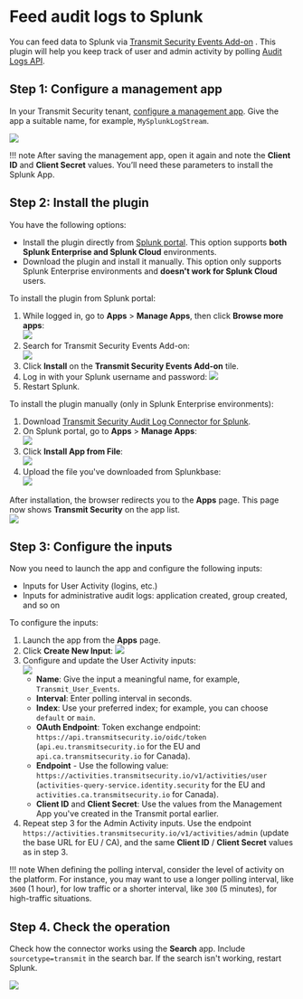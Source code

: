# Feed audit logs to Splunk

You can feed data to Splunk via [Transmit Security Events Add-on](https://splunkbase.splunk.com/app/6965) . This plugin will help you keep track of user and admin activity by polling [Audit Logs API](/openapi/risk/activities/).   

## Step 1: Configure a management app

In your Transmit Security tenant, [configure a management app](/guides/user/management_apps.md). Give the app a suitable name, for example, `MySplunkLogStream`.  

![](../../assets/img/siem_splunk_01.png) 

!!! note
    After saving the management app, open it again and note the **Client ID** and **Client Secret** values. You’ll need these parameters to install the Splunk App.  

## Step 2: Install the plugin 

You have the following options:  

- Install the plugin directly from [Splunk portal](https://splunkbase.splunk.com). This option supports **both Splunk Enterprise and Splunk Cloud** environments.  
- Download the plugin and install it manually. This option only supports Splunk Enterprise environments and **doesn't work for Splunk Cloud** users. 

To install the plugin from Splunk portal:  

1. While logged in, go to **Apps** > **Manage Apps**, then click **Browse more apps**:  
![](../../assets/img/siem_splunk_11.png)  
2. Search for Transmit Security Events Add-on:  
![](../../assets/img/siem_splunk_12.png)  
3. Click **Install** on the **Transmit Security Events Add-on** tile. 
4. Log in with your Splunk username and password: 
![](../../assets/img/siem_splunk_13.png)  
5. Restart Splunk.  

To install the plugin manually (only in Splunk Enterprise environments): 

1. Download [Transmit Security Audit Log Connector for Splunk](https://splunkbase.splunk.com/app/6965). 
1. On Splunk portal, go to **Apps** > **Manage Apps**:   
![](../../assets/img/siem_splunk_02.png) 
2. Click **Install App from File**:    
![](../../assets/img/siem_splunk_03.png) 
3. Upload the file you've downloaded from Splunkbase:  
![](../../assets/img/siem_splunk_04.png) 

After installation, the browser redirects you to the **Apps** page. This page now shows **Transmit Security** on the app list.  
![](../../assets/img/siem_splunk_05.png)  

## Step 3: Configure the inputs  

Now you need to launch the app and configure the following inputs:   
- Inputs for User Activity (logins, etc.) 
- Inputs for administrative audit logs: application created, group created, and so on

To configure the inputs: 

1. Launch the app from the **Apps** page.  
2. Click **Create New Input**: 
![](../../assets/img/siem_splunk_06.png)  
3. Configure and update the User Activity inputs:  
![](../../assets/img/siem_splunk_07.png)  
    - **Name**: Give the input a meaningful name, for example, `Transmit_User_Events`.  
    - **Interval**: Enter polling interval in seconds.  
    - **Index**: Use your preferred index; for example, you can choose `default` or `main`.
    - **OAuth Endpoint**: Token exchange endpoint: `https://api.transmitsecurity.io/oidc/token` (`api.eu.transmitsecurity.io` for the EU and `api.ca.transmitsecurity.io` for Canada).  
    - **Endpoint** -  Use the following value: `https://activities.transmitsecurity.io/v1/activities/user` (`activities-query-service.identity.security` for the EU and `activities.ca.transmitsecurity.io` for Canada). 
    - **Client ID** and **Client Secret**: Use the values from the Management App you've created in the Transmit portal earlier. 
4. Repeat step 3 for the Admin Activity inputs. Use the endpoint `https://activities.transmitsecurity.io/v1/activities/admin` (update the base URL for EU / CA), and the same **Client ID** / **Client Secret** values as in step 3.  

!!! note
    When defining the polling interval, consider the level of activity on the platform. For instance, you may want to use a longer polling interval, like `3600` (1 hour), for low traffic or a shorter interval, like `300` (5 minutes), for high-traffic situations.  

## Step 4. Check the operation 

Check how the connector works using the **Search** app. Include `sourcetype=transmit` in the search bar. If the search isn't working, restart Splunk. 

![](../../assets/img/siem_splunk_08.png)  